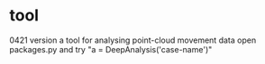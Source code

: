 # tool
0421 version
a tool for analysing point-cloud movement data
open packages.py and try "a = DeepAnalysis('case-name')"
